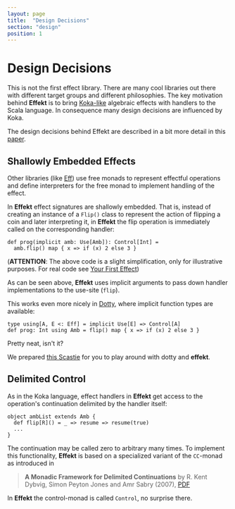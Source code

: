 ```yaml
---
layout: page
title:  "Design Decisions"
section: "design"
position: 1
---
```


# Design Decisions

This is not the first effect library. There are many cool libraries
out there with different target groups and different philosophies.
The key motivation behind **Effekt** is to bring
[Koka-like](https://koka-lang.github.io/koka/doc/kokaspec.html) algebraic
effects with handlers to the Scala language. In consequence many
design decisions are influenced by Koka.

The design decisions behind Effekt are described in a bit more detail
in this [paper](http://files.b-studios.de/effekt.pdf).

## Shallowly Embedded Effects
Other libraries (like [Eff](https://github.com/atnos-org/eff)) use
free monads to represent effectful operations and define interpreters
for the free monad to implement handling of the effect.

In **Effekt** effect signatures are shallowly embedded. That is,
instead of creating an instance of a `Flip()` class to represent the
action of flipping a coin and later interpreting it, in **Effekt** the
flip operation is immediately called on the corresponding handler:

```
def prog(implicit amb: Use[Amb]): Control[Int] =
  amb.flip() map { x => if (x) 2 else 3 }
```
(**ATTENTION**: The above code is a slight simplification, only for
illustrative purposes. For real code see [Your First Effect](./guides/getting-started.html))

As can be seen above, **Effekt** uses implicit arguments to pass down
handler implementations to the use-site (`flip`).

This works even more nicely in [Dotty](http://dotty.epfl.ch/), where
implicit function types are available:

```
type using[A, E <: Eff] = implicit Use[E] => Control[A]
def prog: Int using Amb = flip() map { x => if (x) 2 else 3 }
```

Pretty neat, isn't it?

We prepared [this Scastie](https://scastie.scala-lang.org/eIMWNq7aRty2YHRuFNQ2BQ) for
you to play around with dotty and **effekt**.

## Delimited Control
As in the Koka language, effect handlers in **Effekt** get access to
the operation's continuation delimited by the handler itself:

```
object ambList extends Amb {
  def flip[R]() = _ => resume => resume(true)
  ...
}
```
The continuation may be called zero to arbitrary many times. To
implement this functionality, **Effekt** is based on a specialized
variant of the `CC`-monad as introduced in

> **A Monadic Framework for Delimited Continuations**
> by R. Kent Dybvig, Simon Peyton Jones and Amr Sabry (2007), [PDF](https://www.cs.indiana.edu/~sabry/papers/monadicDC.pdf)

In **Effekt** the control-monad is called `Control`, no surprise there.
